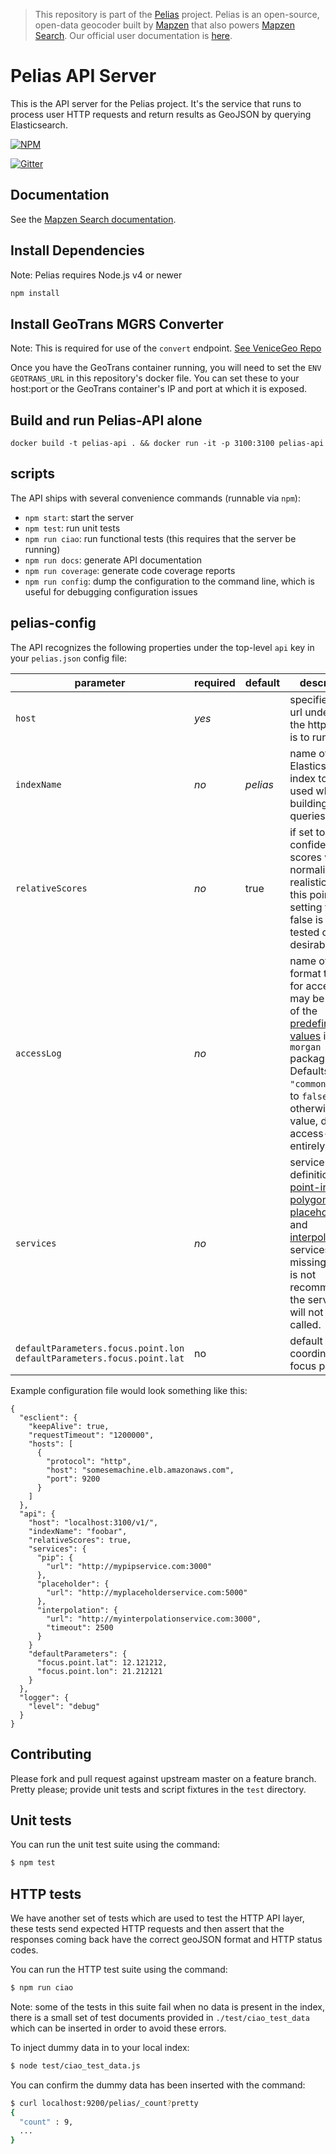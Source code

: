 >This repository is part of the [Pelias](https://github.com/pelias/pelias)
>project. Pelias is an open-source, open-data geocoder built by
>[Mapzen](https://www.mapzen.com/) that also powers [Mapzen Search](https://mapzen.com/projects/search). Our
>official user documentation is [here](https://mapzen.com/documentation/search/).

# Pelias API Server

This is the API server for the Pelias project. It's the service that runs to process user HTTP requests and return results as GeoJSON by querying Elasticsearch.

[![NPM](https://nodei.co/npm/pelias-api.png?downloads=true&stars=true)](https://nodei.co/npm/pelias-api)

[![Gitter](https://badges.gitter.im/Join%20Chat.svg)](https://gitter.im/pelias/api?utm_source=badge&utm_medium=badge&utm_campaign=pr-badge&utm_content=badge)

## Documentation

See the [Mapzen Search documentation](https://mapzen.com/documentation/search/).

## Install Dependencies

Note: Pelias requires Node.js v4 or newer

```bash
npm install
```

## Install GeoTrans MGRS Converter

Note: This is required for use of the `convert` endpoint.
[See VeniceGeo Repo](https://github.com/venicegeo/geotrans-mgrs-converter)

Once you have the GeoTrans container running, you will need to set the `ENV GEOTRANS_URL` in this repository's docker file.
You can set these to your host:port or the GeoTrans container's IP and port at which it is exposed.

## Build and run Pelias-API alone

```docker build -t pelias-api . && docker run -it -p 3100:3100 pelias-api```

## scripts

The API ships with several convenience commands (runnable via `npm`):

  * `npm start`: start the server
  * `npm test`: run unit tests
  * `npm run ciao`: run functional tests (this requires that the server be running)
  * `npm run docs`: generate API documentation
  * `npm run coverage`: generate code coverage reports
  * `npm run config`: dump the configuration to the command line, which is useful for debugging configuration issues

## pelias-config
The API recognizes the following properties under the top-level `api` key in your `pelias.json` config file:

|parameter|required|default|description|
|---|---|---|---|
|`host`|*yes*||specifies the url under which the http service is to run|
|`indexName`|*no*|*pelias*|name of the Elasticsearch index to be used when building queries|
|`relativeScores`|*no*|true|if set to true, confidence scores will be normalized, realistically at this point setting this to false is not tested or desirable
|`accessLog`|*no*||name of the format to use for access logs; may be any one of the [predefined values](https://github.com/expressjs/morgan#predefined-formats) in the `morgan` package. Defaults to `"common"`; if set to `false`, or an otherwise falsy value, disables access-logging entirely.|
|`services`|*no*||service definitions for [point-in-polygon](https://github.com/pelias/pip-service), and [placeholder](https://github.com/pelias/placeholder), and [interpolation](https://github.com/pelias/interpolation) services.  If missing (which is not recommended), the services will not be called.|
|`defaultParameters.focus.point.lon` <br> `defaultParameters.focus.point.lat`|no | |default coordinates for focus point

Example configuration file would look something like this:

```
{
  "esclient": {
    "keepAlive": true,
    "requestTimeout": "1200000",
    "hosts": [
      {
        "protocol": "http",
        "host": "somesemachine.elb.amazonaws.com",
        "port": 9200
      }
    ]
  },
  "api": {
    "host": "localhost:3100/v1/",
    "indexName": "foobar",  
    "relativeScores": true,
    "services": {
      "pip": {
        "url": "http://mypipservice.com:3000"
      },
      "placeholder": {
        "url": "http://myplaceholderservice.com:5000"
      },
      "interpolation": {
        "url": "http://myinterpolationservice.com:3000",
        "timeout": 2500
      }
    }
    "defaultParameters": {
      "focus.point.lat": 12.121212,
      "focus.point.lon": 21.212121
    }
  },
  "logger": {
    "level": "debug"
  }
}
```


## Contributing

Please fork and pull request against upstream master on a feature branch. Pretty please; provide unit tests and script
fixtures in the `test` directory.

## Unit tests

You can run the unit test suite using the command:

```bash
$ npm test
```

## HTTP tests

We have another set of tests which are used to test the HTTP API layer, these tests send expected HTTP requests and then
assert that the responses coming back have the correct geoJSON format and HTTP status codes.

You can run the HTTP test suite using the command:

```bash
$ npm run ciao
```

Note: some of the tests in this suite fail when no data is present in the index, there is a small set of test documents
provided in `./test/ciao_test_data` which can be inserted in order to avoid these errors.

To inject dummy data in to your local index:

```bash
$ node test/ciao_test_data.js
```

You can confirm the dummy data has been inserted with the command:

```bash
$ curl localhost:9200/pelias/_count?pretty
{
  "count" : 9,
  ...
}
```

<!---
### Continuous Integration

Travis tests every release against Node.js versions `4` and `6`.

[![Build Status](https://travis-ci.org/pelias/api.png?branch=master)](https://travis-ci.org/pelias/api)


### Versioning

We rely on semantic-release and Greenkeeper to maintain our module and dependency versions.

[![Greenkeeper badge](https://badges.greenkeeper.io/pelias/api.svg)](https://greenkeeper.io/)
 --->
